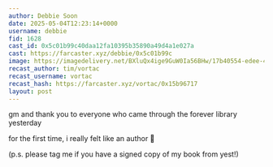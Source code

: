 ```yaml
---
author: Debbie Soon
date: 2025-05-04T12:23:14+0000
username: debbie
fid: 1628
cast_id: 0x5c01b99c40daa12fa10395b35890a49d4a1e027a
cast: https://farcaster.xyz/debbie/0x5c01b99c
image: https://imagedelivery.net/BXluQx4ige9GuW0Ia56BHw/17b40554-edee-4c7a-e10d-bd2f39d76f00/original
recast_author: tim/vortac
recast_username: vortac
recast_hash: https://farcaster.xyz/vortac/0x15b96717
layout: post
---
```


gm and thank you to everyone who came through the forever library yesterday

for the first time, i really felt like an author 🥹

(p.s. please tag me if you have a signed copy of my book from yest!)

<img src='https://imagedelivery.net/BXluQx4ige9GuW0Ia56BHw/17b40554-edee-4c7a-e10d-bd2f39d76f00/original' alt='' referrerpolicy='no-referrer'/>
